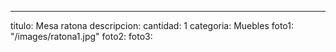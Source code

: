 ---
titulo: Mesa ratona
descripcion: 
cantidad: 1
categoria: Muebles
foto1: "/images/ratona1.jpg"
foto2: 
foto3: 

